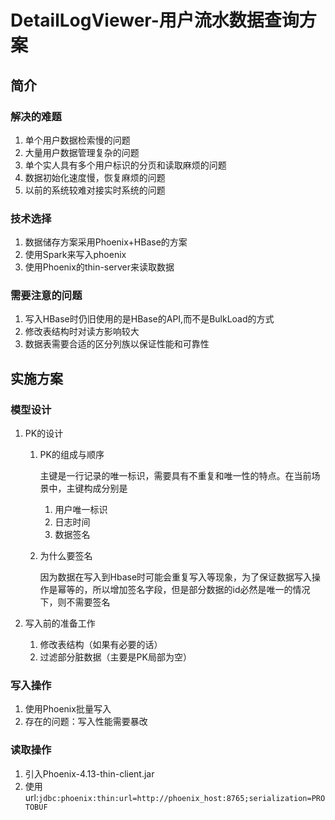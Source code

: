 # DetailLogViewer-用户流水数据查询方案

## 简介

### 解决的难题

1. 单个用户数据检索慢的问题
2. 大量用户数据管理复杂的问题
3. 单个实人具有多个用户标识的分页和读取麻烦的问题 
4. 数据初始化速度慢，恢复麻烦的问题
5. 以前的系统较难对接实时系统的问题

### 技术选择

1. 数据储存方案采用Phoenix+HBase的方案
2. 使用Spark来写入phoenix
3. 使用Phoenix的thin-server来读取数据

### 需要注意的问题

1. 写入HBase时仍旧使用的是HBase的API,而不是BulkLoad的方式
2. 修改表结构时对读方影响较大
3. 数据表需要合适的区分列族以保证性能和可靠性

## 实施方案

### 模型设计

1. PK的设计
    1. PK的组成与顺序
    
        主键是一行记录的唯一标识，需要具有不重复和唯一性的特点。在当前场景中，主键构成分别是
        1. 用户唯一标识
        2. 日志时间
        3. 数据签名
       
    2. 为什么要签名
    
        因为数据在写入到Hbase时可能会重复写入等现象，为了保证数据写入操作是幂等的，所以增加签名字段，但是部分数据的id必然是唯一的情况下，则不需要签名
        
2. 写入前的准备工作
    1. 修改表结构（如果有必要的话）
    2. 过滤部分脏数据（主要是PK局部为空）

### 写入操作

1. 使用Phoenix批量写入
2. 存在的问题：写入性能需要暴改

### 读取操作

1. 引入Phoenix-4.13-thin-client.jar
2. 使用url:```jdbc:phoenix:thin:url=http://phoenix_host:8765;serialization=PROTOBUF```